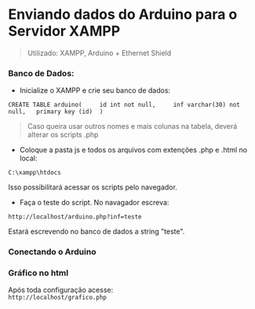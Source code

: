 # Enviando dados do Arduino para o Servidor XAMPP
  
> Utilizado: XAMPP, Arduino + Ethernet Shield
  
### Banco de Dados:
* Inicialize o XAMPP e crie seu banco de dados:  

`
CREATE TABLE arduino(    
  id int not null,    
  inf varchar(30) not null,  
  primary key (id) 
)
`  
> Caso queira usar outros nomes e mais colunas na tabela, deverá alterar os scripts .php  

* Coloque a pasta js e todos os arquivos com extenções .php e .html no local:  

`C:\xampp\htdocs`  

Isso possibilitará acessar os scripts pelo navegador.
  
* Faça o teste do script. No navagador escreva:   

`http://localhost/arduino.php?inf=teste`  

Estará escrevendo no banco de dados a string "teste".

### Conectando o Arduino 


### Gráfico no html  
  
Após toda configuração acesse:  
`http://localhost/grafico.php`  
